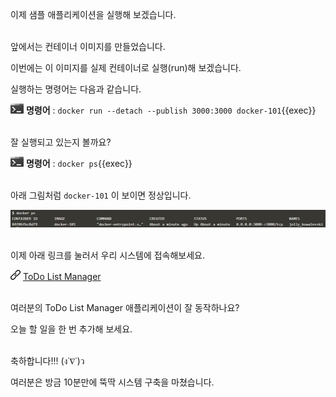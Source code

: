이제 샘플 애플리케이션을 실행해 보겠습니다.

​     
앞에서는 컨테이너 이미지를 만들었습니다.

이번에는 이 이미지를 실제 컨테이너로 실행(run)해 보겠습니다.

실행하는 명령어는 다음과 같습니다.

![](./assets/handson.png) **명령어** : `docker run --detach --publish 3000:3000 docker-101`{{exec}}

​      
잘 실행되고 있는지 볼까요?

![](./assets/handson.png) **명령어** : `docker ps`{{exec}}

​      
아래 그림처럼 `docker-101` 이 보이면 정상입니다.

![docker_ps](./assets/docker_ps.png)

​      
이제 아래 링크를 눌러서 우리 시스템에 접속해보세요.

![](assets/hyperlink.png) [ToDo List Manager]({{TRAFFIC_HOST1_3000}})

​     
여러분의 ToDo List Manager 애플리케이션이 잘 동작하나요?

오늘 할 일을 한 번 추가해 보세요.

​     
축하합니다!!!     (ง˙∇˙)ว

여러분은 방금 10분만에 뚝딱 시스템 구축을 마쳤습니다.
